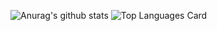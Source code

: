 ![Anurag's github stats](https://github-readme-stats.vercel.app/api?username=NakaYou)
![Top Languages Card](https://github-readme-stats.vercel.app/api/top-langs/?username=NakaYou)